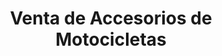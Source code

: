 ---
title: "Venta de Accesorios de Motocicletas"
url: /cochabamba/venta-de-accesorios-de-motocicletas/
shop: Motorrad
---
